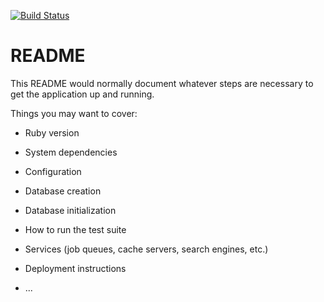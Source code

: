 [![Build Status](https://semaphoreci.com/api/v1/pgaunitz/rails-app1/branches/master/badge.svg)](https://semaphoreci.com/pgaunitz/rails-app1)
# README

This README would normally document whatever steps are necessary to get the
application up and running.

Things you may want to cover:

* Ruby version

* System dependencies

* Configuration

* Database creation

* Database initialization

* How to run the test suite

* Services (job queues, cache servers, search engines, etc.)

* Deployment instructions

* ...
